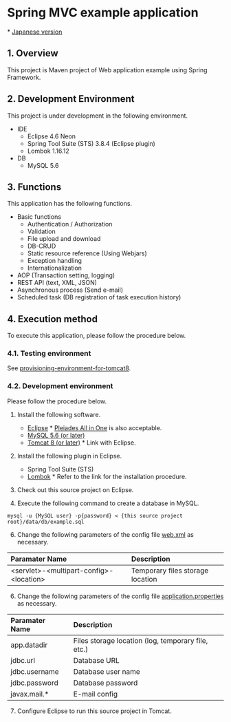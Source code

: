 # Spring MVC example application
\* [Japanese version](/README.ja.md)

## 1. Overview
This project is Maven project of Web application example using Spring Framework.

## 2. Development Environment
This project is under development in the following environment.

* IDE
  - Eclipse 4.6 Neon
  - Spring Tool Suite (STS) 3.8.4 (Eclipse plugin)
  - Lombok 1.16.12
* DB
  - MySQL 5.6

## 3. Functions
This application has the following functions.

* Basic functions
  - Authentication / Authorization
  - Validation
  - File upload and download
  - DB-CRUD
  - Static resource reference (Using Webjars)
  - Exception handling
  - Internationalization
* AOP (Transaction setting, logging)
* REST API (text, XML, JSON)
* Asynchronous process (Send e-mail)
* Scheduled task (DB registration of task execution history)

## 4. Execution method
To execute this application, please follow the procedure below.

### 4.1. Testing environment
See [provisioning-environment-for-tomcat8](https://github.com/d-saitou/provisioning-environment-for-tomcat8).

### 4.2. Development environment
Please follow the procedure below.

1. Install the following software.
	* [Eclipse](https://www.eclipse.org/) \* [Pleiades All in One](http://mergedoc.osdn.jp/) is also acceptable.
	* [MySQL 5.6 (or later)](https://www.mysql.com/)
	* [Tomcat 8 (or later)](http://tomcat.apache.org/) \* Link with Eclipse.


2. Install the following plugin in Eclipse.
	* Spring Tool Suite (STS)
	* [Lombok](https://projectlombok.org/) \* Refer to the link for the installation procedure.


3. Check out this source project on Eclipse.

4. Execute the following command to create a database in MySQL.

  ```
  mysql -u {MySQL user} -p{password} < {this source project root}/data/db/example.sql
  ```

6. Change the following parameters of the config file [web.xml](/src/main/webapp/WEB-INF/web.xml) as necessary.

| Paramater Name                                               | Description                      |
|:-------------------------------------------------------------|:---------------------------------|
| &lt;servlet&gt;\-&lt;multipart\-config&gt;\-&lt;location&gt; | Temporary files storage location |

6. Change the following parameters of the config file [application.properties](/src/main/resources/application.properties) as necessary.

| Paramater Name | Description                                        |
|:---------------|:---------------------------------------------------|
| app.datadir    | Files storage location (log, temporary file, etc.) |
| jdbc.url       | Database URL                                       |
| jdbc.username  | Database user name                                 |
| jdbc.password  | Database password                                  |
| javax.mail.\*  | E\-mail config                                     |

7. Configure Eclipse to run this source project in Tomcat.
